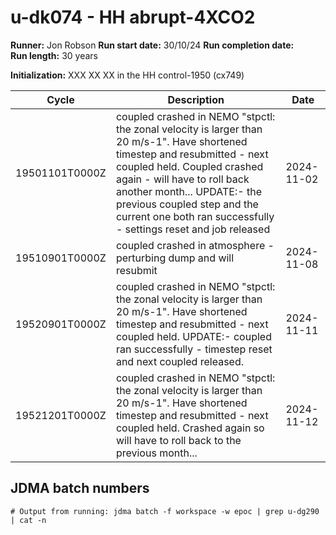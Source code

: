# u-dk074 - HH abrupt-4XCO2

**Runner:** Jon Robson
**Run start date:** 30/10/24
**Run completion date:**  
**Run length:** 30 years  

**Initialization:** XXX XX XX in the HH control-1950 (cx749)

| Cycle | Description | Date |
| --- | --- | --- |
| 19501101T0000Z | coupled crashed in NEMO "stpctl: the zonal velocity is larger than 20 m/s-1". Have shortened timestep and resubmitted - next coupled held. Coupled crashed again - will have to roll back another month... UPDATE:- the previous coupled step and the current one both ran successfully - settings reset and job released | 2024-11-02 |
| 19510901T0000Z | coupled crashed in atmosphere - perturbing dump and will resubmit | 2024-11-08 |
| 19520901T0000Z | coupled crashed in NEMO "stpctl: the zonal velocity is larger than 20 m/s-1". Have shortened timestep and resubmitted - next coupled held. UPDATE:- coupled ran successfully - timestep reset and next coupled released. | 2024-11-11 |
| 19521201T0000Z | coupled crashed in NEMO "stpctl: the zonal velocity is larger than 20 m/s-1". Have shortened timestep and resubmitted - next coupled held. Crashed again so will have to roll back to the previous month... | 2024-11-12 |





 


## JDMA batch numbers
```
# Output from running: jdma batch -f workspace -w epoc | grep u-dg290 | cat -n

```
